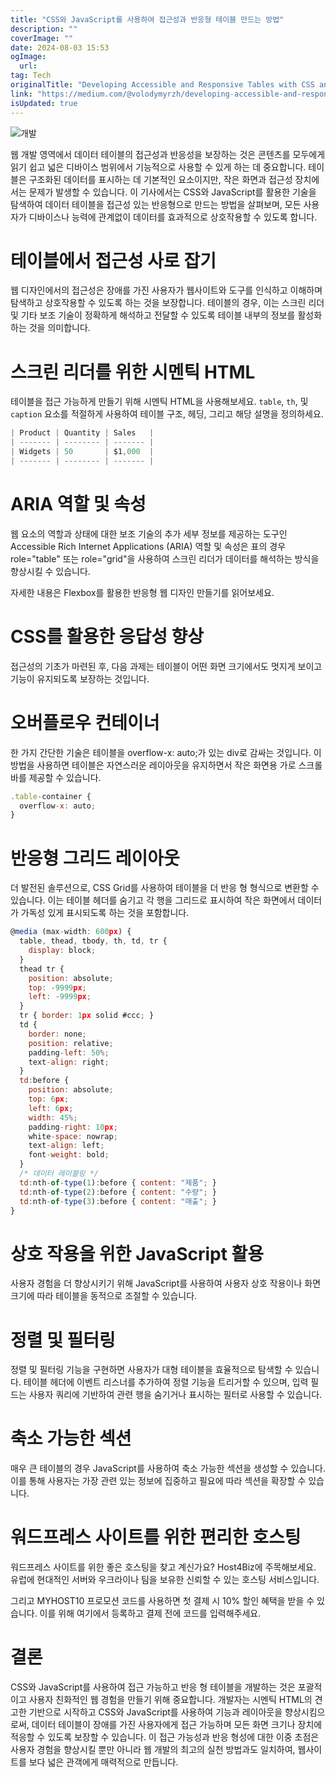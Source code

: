 ```yaml
---
title: "CSS와 JavaScript를 사용하여 접근성과 반응형 테이블 만드는 방법"
description: ""
coverImage: ""
date: 2024-08-03 15:53
ogImage:
  url:
tag: Tech
originalTitle: "Developing Accessible and Responsive Tables with CSS and JavaScript"
link: "https://medium.com/@volodymyrzh/developing-accessible-and-responsive-tables-with-css-and-javascript-7e1e420f13e4"
isUpdated: true
---
```


![개발](/assets/img/DevelopingAccessibleandResponsiveTableswithCSSandJavaScript_0.png)

웹 개발 영역에서 데이터 테이블의 접근성과 반응성을 보장하는 것은 콘텐츠를 모두에게 읽기 쉽고 넓은 디바이스 범위에서 기능적으로 사용할 수 있게 하는 데 중요합니다. 테이블은 구조화된 데이터를 표시하는 데 기본적인 요소이지만, 작은 화면과 접근성 장치에서는 문제가 발생할 수 있습니다. 이 기사에서는 CSS와 JavaScript를 활용한 기술을 탐색하여 데이터 테이블을 접근성 있는 반응형으로 만드는 방법을 살펴보며, 모든 사용자가 디바이스나 능력에 관계없이 데이터를 효과적으로 상호작용할 수 있도록 합니다.

# 테이블에서 접근성 사로 잡기

웹 디자인에서의 접근성은 장애를 가진 사용자가 웹사이트와 도구를 인식하고 이해하며 탐색하고 상호작용할 수 있도록 하는 것을 보장합니다. 테이블의 경우, 이는 스크린 리더 및 기타 보조 기술이 정확하게 해석하고 전달할 수 있도록 테이블 내부의 정보를 활성화하는 것을 의미합니다.

<!-- seedividend - 사각형 -->

<ins class="adsbygoogle"
     style="display:block"
     data-ad-client="ca-pub-4877378276818686"
     data-ad-slot="1898504329"
     data-ad-format="auto"
     data-full-width-responsive="true"></ins>

<script>
     (adsbygoogle = window.adsbygoogle || []).push({});
</script>

# 스크린 리더를 위한 시멘틱 HTML

테이블을 접근 가능하게 만들기 위해 시멘틱 HTML을 사용해보세요. `table`, `th`, 및 `caption` 요소를 적절하게 사용하여 테이블 구조, 헤딩, 그리고 해당 설명을 정의하세요.

```js
| Product | Quantity | Sales   |
| ------- | -------- | ------- |
| Widgets | 50       | $1,000  |
| ------- | -------- | ------- |
```

# ARIA 역할 및 속성

<!-- seedividend - 사각형 -->

<ins class="adsbygoogle"
     style="display:block"
     data-ad-client="ca-pub-4877378276818686"
     data-ad-slot="1898504329"
     data-ad-format="auto"
     data-full-width-responsive="true"></ins>

<script>
     (adsbygoogle = window.adsbygoogle || []).push({});
</script>

웹 요소의 역할과 상태에 대한 보조 기술의 추가 세부 정보를 제공하는 도구인 Accessible Rich Internet Applications (ARIA) 역할 및 속성은 표의 경우 role="table" 또는 role="grid"을 사용하여 스크린 리더가 데이터를 해석하는 방식을 향상시킬 수 있습니다.

자세한 내용은 Flexbox를 활용한 반응형 웹 디자인 만들기를 읽어보세요.

# CSS를 활용한 응답성 향상

접근성의 기초가 마련된 후, 다음 과제는 테이블이 어떤 화면 크기에서도 멋지게 보이고 기능이 유지되도록 보장하는 것입니다.

<!-- seedividend - 사각형 -->

<ins class="adsbygoogle"
     style="display:block"
     data-ad-client="ca-pub-4877378276818686"
     data-ad-slot="1898504329"
     data-ad-format="auto"
     data-full-width-responsive="true"></ins>

<script>
     (adsbygoogle = window.adsbygoogle || []).push({});
</script>

# 오버플로우 컨테이너

한 가지 간단한 기술은 테이블을 overflow-x: auto;가 있는 div로 감싸는 것입니다. 이 방법을 사용하면 테이블은 자연스러운 레이아웃을 유지하면서 작은 화면용 가로 스크롤바를 제공할 수 있습니다.

```js
.table-container {
  overflow-x: auto;
}
```

# 반응형 그리드 레이아웃

<!-- seedividend - 사각형 -->

<ins class="adsbygoogle"
     style="display:block"
     data-ad-client="ca-pub-4877378276818686"
     data-ad-slot="1898504329"
     data-ad-format="auto"
     data-full-width-responsive="true"></ins>

<script>
     (adsbygoogle = window.adsbygoogle || []).push({});
</script>

더 발전된 솔루션으로, CSS Grid를 사용하여 테이블을 더 반응 형 형식으로 변환할 수 있습니다. 이는 테이블 헤더를 숨기고 각 행을 그리드로 표시하여 작은 화면에서 데이터가 가독성 있게 표시되도록 하는 것을 포함합니다.

```js
@media (max-width: 600px) {
  table, thead, tbody, th, td, tr {
    display: block;
  }
  thead tr {
    position: absolute;
    top: -9999px;
    left: -9999px;
  }
  tr { border: 1px solid #ccc; }
  td {
    border: none;
    position: relative;
    padding-left: 50%;
    text-align: right;
  }
  td:before {
    position: absolute;
    top: 6px;
    left: 6px;
    width: 45%;
    padding-right: 10px;
    white-space: nowrap;
    text-align: left;
    font-weight: bold;
  }
  /* 데이터 레이블링 */
  td:nth-of-type(1):before { content: "제품"; }
  td:nth-of-type(2):before { content: "수량"; }
  td:nth-of-type(3):before { content: "매출"; }
}
```

# 상호 작용을 위한 JavaScript 활용

사용자 경험을 더 향상시키기 위해 JavaScript를 사용하여 사용자 상호 작용이나 화면 크기에 따라 테이블을 동적으로 조절할 수 있습니다.

<!-- seedividend - 사각형 -->

<ins class="adsbygoogle"
     style="display:block"
     data-ad-client="ca-pub-4877378276818686"
     data-ad-slot="1898504329"
     data-ad-format="auto"
     data-full-width-responsive="true"></ins>

<script>
     (adsbygoogle = window.adsbygoogle || []).push({});
</script>

# 정렬 및 필터링

정렬 및 필터링 기능을 구현하면 사용자가 대형 테이블을 효율적으로 탐색할 수 있습니다. 테이블 헤더에 이벤트 리스너를 추가하여 정렬 기능을 트리거할 수 있으며, 입력 필드는 사용자 쿼리에 기반하여 관련 행을 숨기거나 표시하는 필터로 사용할 수 있습니다.

# 축소 가능한 섹션

매우 큰 테이블의 경우 JavaScript를 사용하여 축소 가능한 섹션을 생성할 수 있습니다. 이를 통해 사용자는 가장 관련 있는 정보에 집중하고 필요에 따라 섹션을 확장할 수 있습니다.

<!-- seedividend - 사각형 -->

<ins class="adsbygoogle"
     style="display:block"
     data-ad-client="ca-pub-4877378276818686"
     data-ad-slot="1898504329"
     data-ad-format="auto"
     data-full-width-responsive="true"></ins>

<script>
     (adsbygoogle = window.adsbygoogle || []).push({});
</script>

# 워드프레스 사이트를 위한 편리한 호스팅

워드프레스 사이트를 위한 좋은 호스팅을 찾고 계신가요? Host4Biz에 주목해보세요. 유럽에 현대적인 서버와 우크라이나 팀을 보유한 신뢰할 수 있는 호스팅 서비스입니다.

그리고 MYHOST10 프로모션 코드를 사용하면 첫 결제 시 10% 할인 혜택을 받을 수 있습니다. 이를 위해 여기에서 등록하고 결제 전에 코드를 입력해주세요.

<!-- seedividend - 사각형 -->

<ins class="adsbygoogle"
     style="display:block"
     data-ad-client="ca-pub-4877378276818686"
     data-ad-slot="1898504329"
     data-ad-format="auto"
     data-full-width-responsive="true"></ins>

<script>
     (adsbygoogle = window.adsbygoogle || []).push({});
</script>

# 결론

CSS와 JavaScript를 사용하여 접근 가능하고 반응 형 테이블을 개발하는 것은 포괄적이고 사용자 친화적인 웹 경험을 만들기 위해 중요합니다. 개발자는 시멘틱 HTML의 견고한 기반으로 시작하고 CSS와 JavaScript를 사용하여 기능과 레이아웃을 향상시킴으로써, 데이터 테이블이 장애를 가진 사용자에게 접근 가능하며 모든 화면 크기나 장치에 적응할 수 있도록 보장할 수 있습니다. 이 접근 가능성과 반응 형성에 대한 이중 초점은 사용자 경험을 향상시킬 뿐만 아니라 웹 개발의 최고의 실천 방법과도 일치하여, 웹사이트를 보다 넓은 관객에게 매력적으로 만듭니다.
